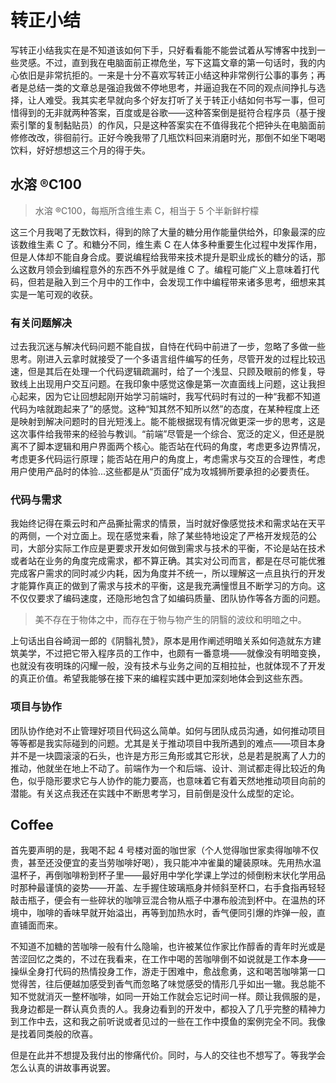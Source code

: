 # 转正小结

写转正小结我实在是不知道该如何下手，只好看看能不能尝试着从写博客中找到一些灵感。不过，直到我在电脑面前正襟危坐，写下这篇文章的第一句话时，我的内心依旧是非常抗拒的。一来是十分不喜欢写转正小结这种非常例行公事的事务；再者是总结一类的文章总是强迫我做不停地思考，并逼迫我在不同的观点间挣扎与选择，让人难受。我其实老早就向多个好友打听了关于转正小结如何书写一事，但可惜得到的无非就两种答案，百度或是谷歌——这种答案倒是挺符合程序员（基于搜索引擎的复制黏贴员）的作风，只是这种答案实在不值得我花个把钟头在电脑面前修修改改，徘徊前行。正好今晚我带了几瓶饮料回来消磨时光，那倒不如坐下喝喝饮料，好好想想这三个月的得于失。

## 水溶 ®C100

> 水溶 ®C100，每瓶所含维生素 C，相当于 5 个半新鲜柠檬

这三个月我喝了无数饮料，得到的除了大量的糖分用作能量供给外，印象最深的应该数维生素 C 了。和糖分不同，维生素 C 在人体多种重要生化过程中发挥作用，但是人体却不能自身合成。要说编程给我带来技术提升是职业成长的糖分的话，那么这数月领会到编程意外的东西不外乎就是维 C 了。编程可能广义上意味着打代码，但若是融入到三个月中的工作中，会发现工作中编程带来诸多思考，细想来其实是一笔可观的收获。

### 有关问题解决

过去我沉迷与解决代码问题不能自拔，自恃在代码中前进了一步，忽略了多做一些思考。刚进入云拿时就接受了一个多语言组件编写的任务，尽管开发的过程比较迅速，但是其后在处理一个代码逻辑疏漏时，给了一个浅显、只顾及眼前的修复，导致线上出现用户交互问题。在我印象中感觉这像是第一次直面线上问题，这让我担心起来，因为它让回想起刚开始学习前端时，我写代码时有过的一种“我都不知道代码为啥就跑起来了”的感觉。这种“知其然不知所以然”的态度，在某种程度上还是映射到解决问题时的目光短浅上。能不能根据现有情况做更深一步的思考，这是这次事件给我带来的经验与教训。“前端”尽管是一个综合、宽泛的定义，但还是脱离不了脚本逻辑和用户界面两个核心。能否站在代码的角度，考虑更多边界情况，考虑更多代码运行原理；能否站在用户的角度上，考虑需求与交互的合理性，考虑用户使用产品时的体验...这些都是从“页面仔”成为攻城狮所要承担的必要责任。

### 代码与需求

我始终记得在乘云时和产品撕扯需求的情景，当时就好像感觉技术和需求站在天平的两侧，一个对立面上。现在感觉来看，除了某些特地设定了严格开发规范的公司，大部分实际工作应是更要求开发如何做到需求与技术的平衡，不论是站在技术或者站在业务的角度完成需求，都不算正确。其实对公司而言，都是在尽可能优雅完成客户需求的同时减少内耗，因为角度并不统一，所以理解这一点且执行的开发才能算作真正的做到了需求与技术的平衡，这是我充满憧憬且不断学习的方向。这不仅仅要求了编码速度，还隐形地包含了如编码质量、团队协作等各方面的问题。

> 美不存在于物体之中，而存在于物与物产生的阴翳的波纹和明暗之中。

上句话出自谷崎润一郎的《阴翳礼赞》，原本是用作阐述明暗关系如何造就东方建筑美学，不过把它带入程序员的工作中，也颇有一番意境——就像没有明暗变换，也就没有夜明珠的闪耀一般，没有技术与业务之间的互相拉扯，也就体现不了开发的真正价值。希望我能够在接下来的编程实践中更加深刻地体会到这些东西。

### 项目与协作

团队协作绝对不止管理好项目代码这么简单。如何与团队成员沟通，如何推动项目等等都是我实际碰到的问题。尤其是关于推动项目中我所遇到的难点——项目本身并不是一块圆滚滚的石头，也许是方形三角形或其它形状，总是若是脱离了人力的推动，他就坐在地上不动了。前端作为一个和后端、设计、测试都走得比较近的角色，似乎隐形要求它与人协作的能力要高，也意味着它有着天然地推动项目向前的潜能。有关这点我还在实践中不断思考学习，目前倒是没什么成型的定论。

## Coffee

首先要声明的是，我喝不起 4 号楼对面的咖世家（个人觉得咖世家卖得咖啡不仅贵，甚至还没便宜的麦当劳咖啡好喝），我只能冲冲雀巢的罐装原味。先用热水温温杯子，再倒咖啡粉到杯子里——最好用中学化学课上学过的倾倒粉末状化学用品时那种最谨慎的姿势——开盖、左手握住玻璃瓶身并倾斜至杯口，右手食指再轻轻敲击瓶子，便会有一些碎状的咖啡豆混合物从瓶子中瀑布般流到杯中。在温热的环境中，咖啡的香味早就开始溢出，再等到加热水时，香气便同引爆的炸弹一般，直直铺面而来。

不知道不加糖的苦咖啡一般有什么隐喻，也许被某位作家比作醇香的青年时光或是苦涩回忆之类的，不过在我看来，在工作中喝的苦咖啡倒不如说就是工作本身——操纵全身打代码的热情投身工作，游走于困难中，愈战愈勇，这和喝苦咖啡第一口觉得苦，往后便越加感受到香气而忽略了味觉感受的情形几乎如出一辙。我总能不知不觉就消灭一整杯咖啡，如同一开始工作就会忘记时间一样。颇让我佩服的是，我身边都是一群认真负责的人。我身边看到的开发中，都投入了几乎完整的精神力到工作中去，这和我之前听说或者见过的一些在工作中摸鱼的案例完全不同。我像是找着同类般的欣喜。

但是在此并不想提及我付出的惨痛代价。同时，与人的交往也不想写了。等我学会怎么认真的讲故事再说罢。

